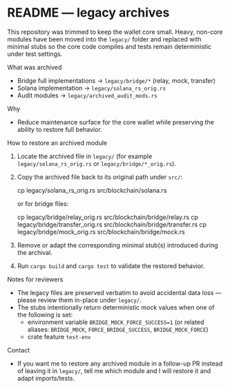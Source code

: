 README — legacy archives
=========================

This repository was trimmed to keep the wallet core small. Heavy, non-core modules have been moved into the `legacy/` folder and replaced with minimal stubs so the core code compiles and tests remain deterministic under test settings.

What was archived
- Bridge full implementations -> `legacy/bridge/*` (relay, mock, transfer)
- Solana implementation -> `legacy/solana_rs_orig.rs`
- Audit modules -> `legacy/archived_audit_mods.rs`

Why
- Reduce maintenance surface for the core wallet while preserving the ability to restore full behavior.

How to restore an archived module
1. Locate the archived file in `legacy/` (for example `legacy/solana_rs_orig.rs` or `legacy/bridge/*_orig.rs`).
2. Copy the archived file back to its original path under `src/`:

   cp legacy/solana_rs_orig.rs src/blockchain/solana.rs

   or for bridge files:

   cp legacy/bridge/relay_orig.rs src/blockchain/bridge/relay.rs
   cp legacy/bridge/transfer_orig.rs src/blockchain/bridge/transfer.rs
   cp legacy/bridge/mock_orig.rs src/blockchain/bridge/mock.rs

3. Remove or adapt the corresponding minimal stub(s) introduced during the archival.
4. Run `cargo build` and `cargo test` to validate the restored behavior.

Notes for reviewers
- The legacy files are preserved verbatim to avoid accidental data loss — please review them in-place under `legacy/`.
- The stubs intentionally return deterministic mock values when one of the following is set:
  - environment variable `BRIDGE_MOCK_FORCE_SUCCESS=1` (or related aliases: `BRIDGE_MOCK`, `FORCE_BRIDGE_SUCCESS`, `BRIDGE_MOCK_FORCE`)
  - crate feature `test-env`

Contact
- If you want me to restore any archived module in a follow-up PR instead of leaving it in `legacy/`, tell me which module and I will restore it and adapt imports/tests.
